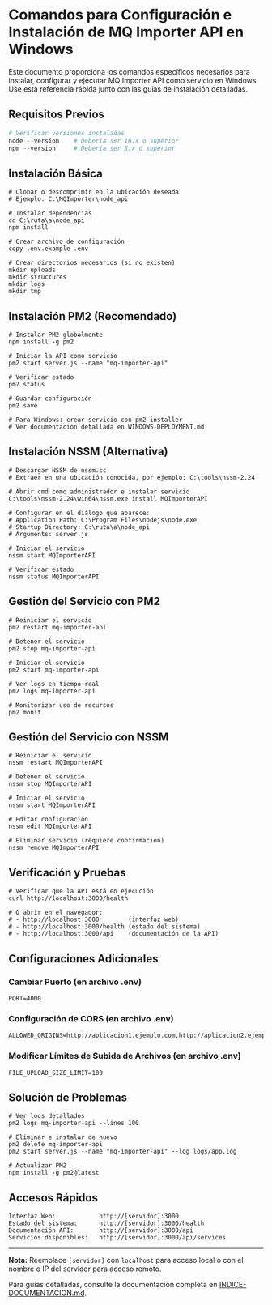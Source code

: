 # Comandos para Configuración e Instalación de MQ Importer API en Windows

Este documento proporciona los comandos específicos necesarios para instalar, configurar y ejecutar MQ Importer API como servicio en Windows. Use esta referencia rápida junto con las guías de instalación detalladas.

## Requisitos Previos

```powershell
# Verificar versiones instaladas
node --version    # Debería ser 16.x o superior
npm --version     # Debería ser 8.x o superior
```

## Instalación Básica

```batch
# Clonar o descomprimir en la ubicación deseada
# Ejemplo: C:\MQImporter\node_api

# Instalar dependencias
cd C:\ruta\a\node_api
npm install

# Crear archivo de configuración
copy .env.example .env

# Crear directorios necesarios (si no existen)
mkdir uploads
mkdir structures
mkdir logs
mkdir tmp
```

## Instalación PM2 (Recomendado)

```batch
# Instalar PM2 globalmente
npm install -g pm2

# Iniciar la API como servicio
pm2 start server.js --name "mq-importer-api"

# Verificar estado
pm2 status

# Guardar configuración
pm2 save

# Para Windows: crear servicio con pm2-installer
# Ver documentación detallada en WINDOWS-DEPLOYMENT.md
```

## Instalación NSSM (Alternativa)

```batch
# Descargar NSSM de nssm.cc
# Extraer en una ubicación conocida, por ejemplo: C:\tools\nssm-2.24

# Abrir cmd como administrador e instalar servicio
C:\tools\nssm-2.24\win64\nssm.exe install MQImporterAPI

# Configurar en el diálogo que aparece:
# Application Path: C:\Program Files\nodejs\node.exe
# Startup Directory: C:\ruta\a\node_api
# Arguments: server.js

# Iniciar el servicio
nssm start MQImporterAPI

# Verificar estado
nssm status MQImporterAPI
```

## Gestión del Servicio con PM2

```batch
# Reiniciar el servicio
pm2 restart mq-importer-api

# Detener el servicio
pm2 stop mq-importer-api

# Iniciar el servicio
pm2 start mq-importer-api

# Ver logs en tiempo real
pm2 logs mq-importer-api

# Monitorizar uso de recursos
pm2 monit
```

## Gestión del Servicio con NSSM

```batch
# Reiniciar el servicio
nssm restart MQImporterAPI

# Detener el servicio
nssm stop MQImporterAPI

# Iniciar el servicio
nssm start MQImporterAPI

# Editar configuración
nssm edit MQImporterAPI

# Eliminar servicio (requiere confirmación)
nssm remove MQImporterAPI
```

## Verificación y Pruebas

```batch
# Verificar que la API está en ejecución
curl http://localhost:3000/health

# O abrir en el navegador:
# - http://localhost:3000        (interfaz web)
# - http://localhost:3000/health (estado del sistema)
# - http://localhost:3000/api    (documentación de la API)
```

## Configuraciones Adicionales

### Cambiar Puerto (en archivo .env)

```
PORT=4000
```

### Configuración de CORS (en archivo .env)

```
ALLOWED_ORIGINS=http://aplicacion1.ejemplo.com,http://aplicacion2.ejemplo.com
```

### Modificar Límites de Subida de Archivos (en archivo .env)

```
FILE_UPLOAD_SIZE_LIMIT=100
```

## Solución de Problemas

```batch
# Ver logs detallados
pm2 logs mq-importer-api --lines 100

# Eliminar e instalar de nuevo
pm2 delete mq-importer-api
pm2 start server.js --name "mq-importer-api" --log logs/app.log

# Actualizar PM2
npm install -g pm2@latest
```

## Accesos Rápidos

```
Interfaz Web:            http://[servidor]:3000
Estado del sistema:      http://[servidor]:3000/health
Documentación API:       http://[servidor]:3000/api
Servicios disponibles:   http://[servidor]:3000/api/services
```

---

**Nota:** Reemplace `[servidor]` con `localhost` para acceso local o con el nombre o IP del servidor para acceso remoto.

Para guías detalladas, consulte la documentación completa en [INDICE-DOCUMENTACION.md](INDICE-DOCUMENTACION.md).
